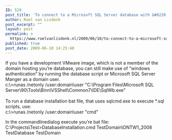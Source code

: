 ```yaml
---
ID: 529
post_title: 'To connect to a Microsoft SQL Server database with &#8220;Windows Authentication&#8221; from outside the domain use runas /netonly /user:DOMAIN\username'
author: Roel van Lisdonk
post_excerpt: ""
layout: post
permalink: >
  https://www.roelvanlisdonk.nl/2009/06/10/to-connect-to-a-microsoft-sql-server-database-with-windows-authentication-from-outside-the-domain-use-runas-netonly-userdomainusername/
published: true
post_date: 2009-06-10 14:25:48
---
```

<p>If you have a development VMware image, which is not a member of the domain hosting you’re database, you can still make use of “windows authentication” by running the database script or Microsoft SQL Server Manger as a domain user.   <br />c:\&gt;runas /netonly /user:domain\user &quot;C:\Program Files\Microsoft SQL Server\90\Tools\Binn\VSShell\Common7\IDE\SqlWb.exe&quot;    <br />    <br />To run a database installation bat file, that uses sqlcmd.exe to execute *.sql scripts, use:    <br />c:\&gt;runas /netonly /user:domain\user &quot;cmd”</p>  <p>In the commandlinedialog execute you’re bat file:   <br />C:\Projects\Test&gt;DatabaseInstallation.cmd TestDomain\ONTW1_2008 TestDatabase TestDomain    </p>